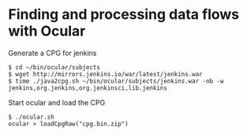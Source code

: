 # Finding and processing data flows with Ocular

Generate a CPG for jenkins

```
$ cd ~/bin/ocular/subjects
$ wget http://mirrors.jenkins.io/war/latest/jenkins.war
$ time ./java2cpg.sh ~/bin/ocular/subjects/jenkins.war -nb -w jenkins,org.jenkins,org.jenkinsci,lib.jenkins
```

Start ocular and load the CPG

```
$ ./ocular.sh
ocular > loadCpgRaw("cpg.bin.zip")
```
